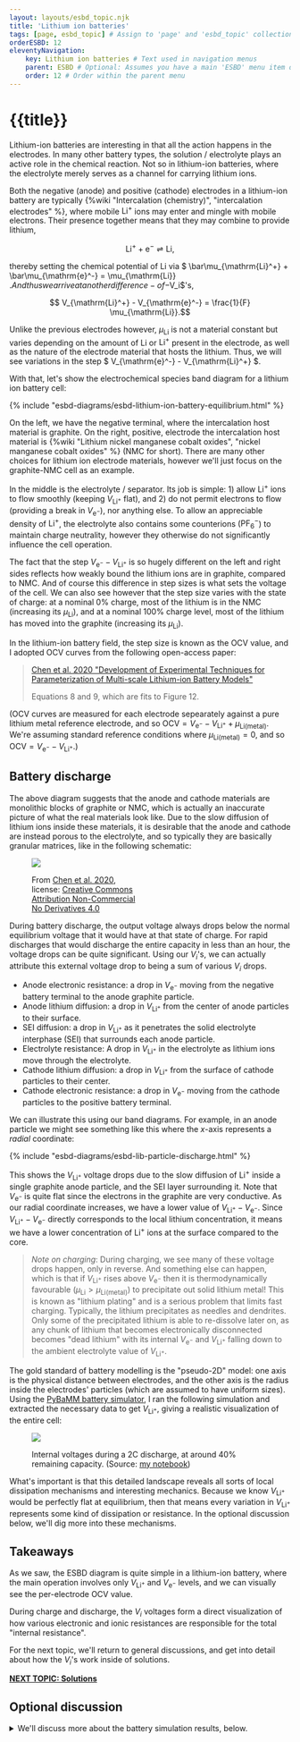 ```yaml
---
layout: layouts/esbd_topic.njk
title: 'Lithium ion batteries'
tags: [page, esbd_topic] # Assign to 'page' and 'esbd_topic' collections
orderESBD: 12
eleventyNavigation:
    key: Lithium ion batteries # Text used in navigation menus
    parent: ESBD # Optional: Assumes you have a main 'ESBD' menu item defined elsewhere
    order: 12 # Order within the parent menu
---
```


# {{title}}

Lithium-ion batteries are interesting in that all the action happens in the electrodes. In many other battery types, the solution / electrolyte plays an active role in the chemical reaction. Not so in lithium-ion batteries, where the electrolyte merely serves as a channel for carrying lithium ions.

Both the negative (anode) and positive (cathode) electrodes in a lithium-ion battery are typically {%wiki "Intercalation (chemistry)", "intercalation electrodes" %}, where mobile $\mathrm{Li}^+$ ions may enter and mingle with mobile electrons. Their presence together means that they may combine to provide lithium,

$$ \mathrm{Li}^+ + \mathrm{e}^- \rightleftharpoons \mathrm{Li} , $$

thereby setting the chemical potential of $\mathrm{Li}$ via $ \bar\mu_{\mathrm{Li}^+} + \bar\mu_{\mathrm{e}^-} = \mu_{\mathrm{Li}} $. And thus we arrive at another difference-of-$V_i$'s, 

$$ V_{\mathrm{Li}^+} - V_{\mathrm{e}^-} =  \frac{1}{F} \mu_{\mathrm{Li}}.$$

Unlike the previous electrodes however, $\mu_{\mathrm{Li}}$ is not a material constant but varies depending on the amount of $\mathrm{Li}$ or $\mathrm{Li}^+$ present in the electrode, as well as the nature of the electrode material that hosts the lithium. Thus, we will see variations in the step $ V_{\mathrm{e}^-} - V_{\mathrm{Li}^+} $.

With that, let's show the electrochemical species band diagram for a lithium ion battery cell:

{% include "esbd-diagrams/esbd-lithium-ion-battery-equilibrium.html" %}

On the left, we have the negative terminal, where the intercalation host material is graphite. On the right, positive, electrode the intercalation host material is {%wiki "Lithium nickel manganese cobalt oxides", "nickel manganese cobalt oxides" %} (NMC for short). There are many other choices for lithium ion electrode materials, however we'll just focus on the graphite-NMC cell as an example.

In the middle is the electrolyte / separator. Its job is simple: 1) allow $\mathrm{Li}^+$ ions to flow smoothly (keeping $V_{\mathrm{Li}^+}$ flat), and 2) do not permit electrons to flow (providing a break in $V_{\mathrm{e}^-}$), nor anything else. To allow an appreciable density of $\mathrm{Li}^+$, the electrolyte also contains some counterions ($\mathrm{PF}_6^-$) to maintain charge neutrality, however they otherwise do not significantly influence the cell operation.

The fact that the step $V_{\mathrm{e}^-} - V_{\mathrm{Li}^+}$ is so hugely different on the left and right sides reflects how weakly bound the lithium ions are in graphite, compared to NMC. And of course this difference in step sizes is what sets the voltage of the cell. We can also see however that the step size varies with the state of charge: at a nominal 0% charge, most of the lithium is in the NMC (increasing its $\mu_{\mathrm{Li}}$), and at a nominal 100% charge level, most of the lithium has moved into the graphite (increasing its $\mu_{\mathrm{Li}}$).

In the lithium-ion battery field, the step size is known as the OCV value, and I adopted OCV curves from the following open-access paper:

> [Chen et al. 2020 "Development of Experimental Techniques for Parameterization of Multi-scale Lithium-ion Battery Models"](https://dx.doi.org/10.1149/1945-7111/ab9050)
>
> Equations 8 and 9, which are fits to Figure 12.

(OCV curves are measured for each electrode sepearately against a pure lithium metal reference electrode, and so $\mathrm{OCV} = V_{\mathrm{e}^-} - V_{\mathrm{Li}^+} + \mu_{\mathrm{Li(metal)}}$. We're assuming standard reference conditions where $\mu_{\mathrm{Li(metal)}}=0$, and so $\mathrm{OCV} = V_{\mathrm{e}^-} - V_{\mathrm{Li}^+}$.)

## Battery discharge

The above diagram suggests that the anode and cathode materials are monolithic blocks of graphite or NMC, which is actually an inaccurate picture of what the real materials look like. Due to the slow diffusion of lithium ions inside these materials, it is desirable that the anode and cathode are instead porous to the electrolyte, and so typically they are basically granular matrices, like in the following schematic:

<figure class="demo-container" style="max-width: 200px">
<img src="/esbd/img/chen2020_fig1_schematic.jpg" style="max-width:100%"/>

<figcaption>

From [Chen et al. 2020](https://dx.doi.org/10.1149/1945-7111/ab9050), license: [Creative Commons Attribution Non-Commercial No Derivatives 4.0](http://creativecommons.org/licenses/by-nc-nd/4.0/)

</figcaption>
</figure>

During battery discharge, the output voltage always drops below the normal equilibrium voltage that it would have at that state of charge. For rapid discharges that would discharge the entire capacity in less than an hour, the voltage drops can be quite significant. Using our $V_i$'s, we can actually attribute this external voltage drop to being a sum of various $V_i$ drops.

* Anode electronic resistance: a drop in $V_{\mathrm{e}^-}$ moving from the negative battery terminal to the anode graphite particle.
* Anode lithium diffusion: a drop in $V_{\mathrm{Li}^+}$ from the center of anode particles to their surface.
* SEI diffusion: a drop in $V_{\mathrm{Li}^+}$ as it penetrates the solid electrolyte interphase (SEI) that surrounds each anode particle.
* Electrolyte resistance: A drop in $V_{\mathrm{Li}^+}$ in the electrolyte as lithium ions move through the electrolyte.
* Cathode lithium diffusion: a drop in $V_{\mathrm{Li}^+}$ from the surface of cathode particles to their center.
* Cathode electronic resistance: a drop in $V_{\mathrm{e}^-}$ moving from the cathode particles to the positive battery terminal.

We can illustrate this using our band diagrams. For example, in an anode particle we might see something like this where the $x$-axis represents a *radial* coordinate:

{% include "esbd-diagrams/esbd-lib-particle-discharge.html" %}

This shows the $V_{\mathrm{Li}^+}$ voltage drops due to the slow diffusion of $\mathrm{Li}^+$ inside a single graphite anode particle, and the SEI layer surrounding it. Note that $V_{\mathrm{e}^-}$ is quite flat since the electrons in the graphite are very conductive. As our radial coordinate increases, we have a lower value of $V_{\mathrm{Li}^+} - V_{\mathrm{e}^-}$. Since $V_{\mathrm{Li}^+} - V_{\mathrm{e}^-}$ directly corresponds to the local lithium concentration, it means we have a lower concentration of $\mathrm{Li}^+$ ions at the surface compared to the core.

> *Note on charging*: During charging, we see many of these voltage drops happen, only in reverse. And something else can happen, which is that if $V_{\mathrm{Li}^+}$ rises above $V_{\mathrm{e}^-}$ then it is thermodynamically favourable ($\mu_{\mathrm{Li}} > \mu_{\mathrm{Li(metal)}}$) to precipitate out solid lithium metal! This is known as "lithium plating" and is a serious problem that limits fast charging. Typically, the lithium precipitates as needles and dendrites. Only some of the precipitated lithium is able to re-dissolve later on, as any chunk of lithium that becomes electronically disconnected becomes "dead lithium" with its internal $V_{\mathrm{e}^-}$ and $V_{\mathrm{Li}^+}$ falling down to the ambient electrolyte value of $V_{\mathrm{Li}^+}$.

The gold standard of battery modelling is the "pseudo-2D" model: one axis is the physical distance between electrodes, and the other axis is the radius inside the electrodes' particles (which are assumed to have uniform sizes). Using the [PyBaMM battery simulator](https://pybamm.org/), I ran the following simulation and extracted the necessary data to get $V_{\mathrm{Li}^+}$, giving a realistic visualization of the entire cell:

<figure class="demo-container" style="max-width: 400px">
<img src="/esbd/img/PyBaMM_DFN_V_Li_cathodetoo.svg" style="max-width:100%"/>

<figcaption>

Internal voltages during a 2C discharge, at around 40% remaining capacity.
(Source: [my notebook](https://gist.github.com/markblundeberg/b7dbaeb80ae5e69350701feeeb27bb91))

</figcaption>
</figure>

What's important is that this detailed landscape reveals all sorts of local dissipation mechanisms and interesting mechanics. Because we know $V_{\mathrm{Li}^+}$ would be perfectly flat at equilibrium, then that means every variation in $V_{\mathrm{Li}^+}$ represents some kind of dissipation or resistance. In the optional discussion below, we'll dig more into these mechanisms.

## Takeaways

As we saw, the ESBD diagram is quite simple in a lithium-ion battery, where the main operation involves only $V_{\mathrm{Li}^+}$ and $V_{\mathrm{e}^-}$ levels, and we can visually see the per-electrode OCV value.

During charge and discharge, the $V_i$ voltages form a direct visualization of how various electronic and ionic resistances are responsible for the total "internal resistance".

For the next topic, we'll return to general discussions, and get into detail about how the $V_i$'s work inside of solutions.

[**NEXT TOPIC: Solutions**](../solutions/)

## Optional discussion

<details>
<summary>
We'll discuss more about the battery simulation results, below.
</summary>

The higher the discharge rate, the more serious the various voltage drops become. I simulated a battery being discharged at a quite high rate "2C", meaning it will go from 100% to 0% charge level in just 30 minutes, which is quite fast.

Let's zoom in on the $V_{\mathrm{Li}^+}$ variations:

<figure class="demo-container" style="max-width: 400px">
<img src="/esbd/img/PyBaMM_DFN_V_Li.svg" style="max-width:100%"/>
</figure>

Again, these are a snapshot taken midway through this discharge process, when about 40% of the capacity is remaining.

### Anode

At the leftmost part of the plot, we see that $V_{\mathrm{Li}^+}$ is equal between the core and surface of the particles. This indicates that these graphite particles have a uniform lithiation; they have been barely used at all yet.

As we move more right, we see the surface $V_{\mathrm{Li}^+}$ drop quickly, indicating that the graphite particles there are being heavily delithiated. And finally as we approach the separator, we see that even the core $V_{\mathrm{Li}^+}$ level has dropped, indicating that these particles are being fully depleted.

We see a roughly constant gap between $V_{\mathrm{Li}^+}$ on the surface and $V_{\mathrm{Li}^+}$ in the electrolyte, even with the particles that are barely used yet. This is because the model uses an "activation" type of equation for the $\mathrm{Li}^+$ moving between the particle and electrolyte. Thus, even a tiny $\mathrm{Li}^+$ current out of the graphite corresponds to a significant $V_{\mathrm{Li}^+}$ step, and a slight increase in $V_{\mathrm{Li}^+}$ gives a much larger current.

### Electrolyte

We see significant gradients in $V_{\mathrm{Li}^+}$ in the electrolyte because these dissolved lithium ions have to work their way through the narrow and twisty spaces between the particles in the electrolyte material. We do see $V_{\mathrm{Li}^+}$ flatten out in the middle separator region however. Even though the separator is a porous material, its pores are bigger and let the lithium ions pass more easily.

Another aspect (that is not very visible) is a concentration gradient in the $\mathrm{Li}^+$ ions in the electrolyte, which further reduces the electrolyte conductivity on the cathode side. This is not solely due to the $\mathrm{Li}^+$ ions behaviour, but rather has to do with a depletion of the more mobile counterion ($\mathrm{PF_6}^-$). We will talk about this two-ion transport effect in a later topic.

### Cathode

Unlike the anode, here we do not see any part of the electrode being 'untouched'. Instead, there is a vast difference in $V_{\mathrm{Li}^+}$ between surface and core, indicating very slow diffusion inside each particle. As a consequence, the near-separator cathode particles have basically had their surfaces become fully lithiated, and they are letting lithium go past them accordingly.

</details>
